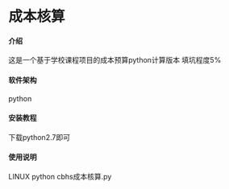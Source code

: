 # 成本核算

#### 介绍
这是一个基于学校课程项目的成本预算python计算版本
填坑程度5%
#### 软件架构
python


#### 安装教程

下载python2.7即可

#### 使用说明

LINUX python cbhs成本核算.py


